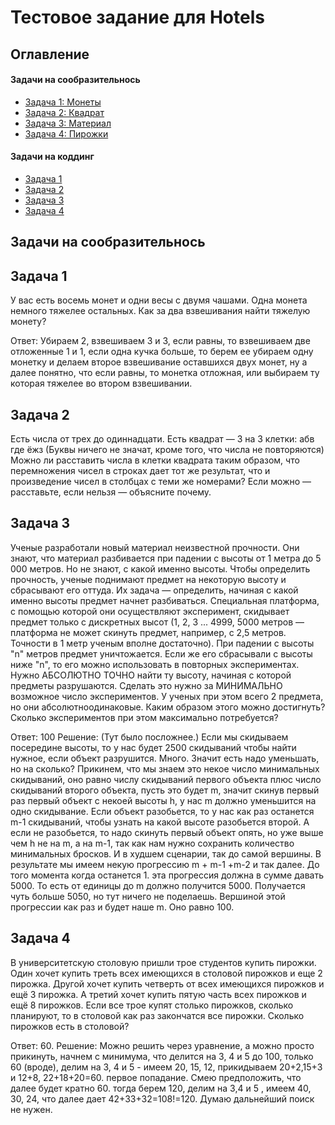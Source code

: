 # Тестовое задание для Hotels

## Оглавление
#### Задачи на сообразительнось
- [Задача 1: Монеты](#задача-1)
- [Задача 2: Квадрат](#задача-2)
- [Задача 3: Материал](#задача-3)
- [Задача 4: Пирожки](#задача-4)
#### Задачи на коддинг
- [Задача 1](https://github.com/GrafDev/hotels/blob/master/src/features/getTaskFirst.ts)
- [Задача 2](https://github.com/GrafDev/hotels/blob/master/src/features/getTaskSecond.ts)
- [Задача 3](https://github.com/GrafDev/hotels/blob/master/src/features/getTaskFirst.ts)
- [Задача 4](https://github.com/GrafDev/hotels/blob/master/src/features/getTaskFirst.ts)




## Задачи на сообразительнось
## Задача 1
У вас есть восемь монет и одни весы с двумя чашами. Одна монета немного тяжелее остальных. Как за два взвешивания найти тяжелую монету?

Ответ: Убираем 2, взвешиваем 3 и 3, если равны, то взвешиваем две отложенные 1 и 1, если одна кучка больше, то берем ее убираем одну монетку и делаем второе взвешивание оставшихся двух монет, ну а далее понятно, что если равны, то монетка отложная, или выбираем ту которая тяжелее во втором взвешивании.

## Задача 2
Есть числа от трех до одиннадцати. Есть квадрат — 3 на 3 клетки:
абв
где
ёжз
(Буквы ничего не значат, кроме того, что числа не повторяются)
Можно ли расставить числа в клетки квадрата таким образом, что перемножения чисел в строках дает тот же результат, что и произведение чисел в столбцах с теми же номерами?
Если можно — расставьте, если нельзя — объясните почему.

## Задача 3
Ученые разработали новый материал неизвестной прочности. Они знают, что материал разбивается при падении с высоты от 1 метра до 5 000 метров. Но не знают, с какой именно высоты. Чтобы определить прочность, ученые поднимают предмет на некоторую высоту и сбрасывают его оттуда. Их задача — определить, начиная с какой именно высоты предмет начнет разбиваться.
Специальная платформа, с помощью которой они осуществляют эксперимент, скидывает предмет только с дискретных высот (1, 2, 3 ... 4999, 5000 метров — платформа не может скинуть предмет, например, с 2,5 метров. Точности в 1 метр ученым вполне достаточно). При падении с высоты "n" метров предмет уничтожается. Если же его сбрасывали с высоты ниже "n", то его можно использовать в повторных экспериментах.
Нужно АБСОЛЮТНО ТОЧНО найти ту высоту, начиная с которой предметы разрушаются. Сделать это нужно за МИНИМАЛЬНО возможное число экспериментов. У ученых при этом всего 2 предмета, но они абсолютноодинаковые. Каким образом этого можно достигнуть? Сколько экспериментов при этом максимально потребуется?

Ответ: 100
Решение: (Тут было посложнее.) Если мы скидываем посередине высоты, то у нас будет 2500 скидываний чтобы найти нужное, если объект разрушится. Много. Значит есть надо уменьшать, но на сколько? Прикинем, что мы знаем это некое число минимальных скидываний, оно равно числу скидываний первого объекта плюс число скидываний второго объекта, пусть это будет m, значит скинув первый раз первый объект с некоей высоты h, у нас m должно уменьшится на одно скидывание. Если объект разобьется, то у нас как раз останется m-1 скидываний, чтобы узнать на какой высоте разобьется второй. А если не разобьется, то надо скинуть первый объект опять, но уже выше чем h не на m, а на m-1, так как нам нужно сохранить количество минимальных бросков. И в худшем сценарии, так до самой вершины. В результате мы имеем некую прогрессию m + m-1 +m-2 и так далее. До того момента когда останется 1. эта прогрессия должна в сумме давать 5000. То есть от единицы до m должно получится 5000. Получается чуть больше 5050, но тут ничего не поделаешь. Вершиной этой прогрессии как раз и будет наше m. Оно равно 100.

## Задача 4
В университетскую столовую пришли трое студентов купить пирожки. Один хочет купить треть всех имеющихся в столовой пирожков и еще 2 пирожка. Другой хочет купить четверть от всех имеющихся пирожков и ещё 3 пирожка. А третий хочет купить пятую часть всех пирожков и ещё 8 пирожков. Если все трое купят столько пирожков, сколько планируют, то в столовой как раз закончатся все пирожки. Сколько пирожков есть в столовой?

Ответ: 60.
Решение: Можно решить через уравнение, а можно просто прикинуть, начнем с минимума, что делится на 3, 4 и 5 до 100, только 60 (вроде), делим на 3, 4 и 5 - имеем 20, 15, 12, прикидываем 20+2,15+3 и 12+8, 22+18+20=60. первое попадание. Смею предположить, что далее будет кратно 60. тогда берем 120, делим на 3,4 и 5 , имеем 40, 30, 24, что далее дает 42+33+32=108!=120. Думаю дальнейший поиск не нужен.

